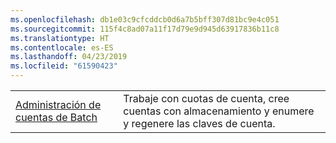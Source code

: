 ```yaml
---
ms.openlocfilehash: db1e03c9cfcddcb0d6a7b5bff307d81bc9e4c051
ms.sourcegitcommit: 115f4c8ad07a11f17d79e9d945d63917836b11c8
ms.translationtype: HT
ms.contentlocale: es-ES
ms.lasthandoff: 04/23/2019
ms.locfileid: "61590423"
---
```

|  |  |
|---------|---------|
| [Administración de cuentas de Batch][1] | Trabaje con cuotas de cuenta, cree cuentas con almacenamiento y enumere y regenere las claves de cuenta. |

[1]: https://azure.microsoft.com/resources/samples/batch-java-manage-batch-accounts/
